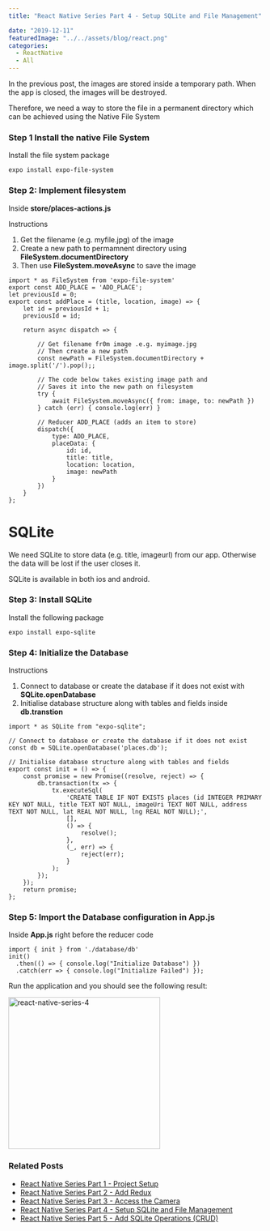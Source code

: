 ```yaml
---
title: "React Native Series Part 4 - Setup SQLite and File Management"

date: "2019-12-11"
featuredImage: "../../assets/blog/react.png"
categories:
  - ReactNative
  - All
---
```


In the previous post, the images are stored inside a temporary path. When the app is closed, the images will be destroyed. 

Therefore, we need a way to store the file in a permanent directory which can be achieved using the Native File System

### Step 1 Install the native File System

Install the file system package

```expo install expo-file-system```

### Step 2: Implement filesystem

Inside **store/places-actions.js**

Instructions
1. Get the filename (e.g. myfile.jpg) of the image
2. Create a new path to permamnent directory using **FileSystem.documentDirectory**
3. Then use **FileSystem.moveAsync** to save the image


```
import * as FileSystem from 'expo-file-system'
export const ADD_PLACE = 'ADD_PLACE';
let previousId = 0;
export const addPlace = (title, location, image) => {
    let id = previousId + 1;
    previousId = id;

    return async dispatch => {

        // Get filename fr0m image .e.g. myimage.jpg
        // Then create a new path
        const newPath = FileSystem.documentDirectory + image.split('/').pop();;

        // The code below takes existing image path and
        // Saves it into the new path on filesystem
        try {
            await FileSystem.moveAsync({ from: image, to: newPath })
        } catch (err) { console.log(err) }

        // Reducer ADD_PLACE (adds an item to store)
        dispatch({
            type: ADD_PLACE,
            placeData: {
                id: id,
                title: title,
                location: location,
                image: newPath
            }
        })
    }
};
```

SQLite
======

We need SQLite to store data (e.g. title, imageurl) from our app. Otherwise the data will be lost if the user closes it.

SQLite is available in both ios and android.

### Step 3: Install SQLite

Install the following package

```expo install expo-sqlite```

### Step 4: Initialize the Database

Instructions
1. Connect to database or create the database if it does not exist with **SQLite.openDatabase**
2. Initialise database structure along with tables and fields inside **db.transtion**

```
import * as SQLite from "expo-sqlite";

// Connect to database or create the database if it does not exist
const db = SQLite.openDatabase('places.db');

// Initialise database structure along with tables and fields
export const init = () => {
    const promise = new Promise((resolve, reject) => {
        db.transaction(tx => {
            tx.executeSql(
                'CREATE TABLE IF NOT EXISTS places (id INTEGER PRIMARY KEY NOT NULL, title TEXT NOT NULL, imageUri TEXT NOT NULL, address TEXT NOT NULL, lat REAL NOT NULL, lng REAL NOT NULL);',
                [],
                () => {
                    resolve();
                },
                (_, err) => {
                    reject(err);
                }
            );
        });
    });
    return promise;
};
```

### Step 5: Import the Database configuration in App.js

Inside **App.js** right before the reducer code

```
import { init } from './database/db'
init()
  .then(() => { console.log("Initialize Database") })
  .catch(err => { console.log("Initialize Failed") });

```

Run the application and you should see the following result:

<img src="./result.png" alt="react-native-series-4" width="300"  /><br/>



### Related Posts

- [React Native Series Part 1 - Project Setup](http://localhost:8000/blog/react-native-series-1)
- [React Native Series Part 2 - Add Redux](http://localhost:8000/blog/react-native-series-2)
- [React Native Series Part 3 - Access the Camera](http://localhost:8000/blog/react-native-series-3)
- [React Native Series Part 4 - Setup SQLite and File Management](http://localhost:8000/blog/react-native-series-4)
- [React Native Series Part 5 - Add SQLite Operations (CRUD)](http://localhost:8000/blog/react-native-series-5)